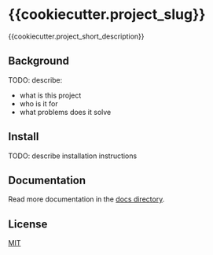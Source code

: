 # {{cookiecutter.project_slug}}

{{cookiecutter.project_short_description}}

## Background

TODO: describe:
- what is this project
- who is it for
- what problems does it solve

## Install

TODO: describe installation instructions

## Documentation

Read more documentation in the [docs directory](docs/).

## License
[MIT](LICENSE.md)
